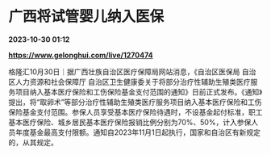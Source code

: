 # 广西将试管婴儿纳入医保

**2023-10-30 01:12**

**https://www.gelonghui.com/live/1270474**

格隆汇10月30日｜据广西壮族自治区医疗保障局网站消息，《自治区医保局 自治区人力资源和社会保障厅 自治区卫生健康委关于将部分治疗性辅助生殖类医疗服务项目纳入基本医疗保险和工伤保险基金支付范围的通知》日前正式发布。《通知》提出，将“取卵术”等部分治疗性辅助生殖类医疗服务项目纳入基本医疗保险和工伤保险基金支付范围。参保人员享受基本医疗保险待遇时，不设基金起付标准，职工基本医疗保险、城乡居民基本医疗保险报销比例分别为70%、50%，计入参保人员年度基金最高支付限额。通知自2023年11月1日起执行，国家和自治区有新规定的，从其规定。
